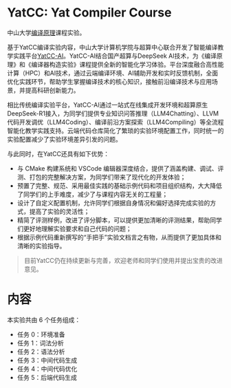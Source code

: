 
# YatCC: Yat Compiler Course

中山大学[编译原理](https://yatcc-ai.com/teach/s2025.html)课程实验。

基于YatCC编译实验内容，中山大学计算机学院与超算中心联合开发了智能编译教学实践平台[YatCC-AI](https://yatcc-ai.com)。YatCC-AI结合国产超算与DeepSeek AI技术，为《编译原理》和《编译器构造实验》课程提供全新的智能化学习体验。平台深度融合高性能计算（HPC）和AI技术，通过云端编译环境、AI辅助开发和实时反馈机制，全面优化实践环节，帮助学生掌握编译技术的核心知识，接触前沿编译技术与应用场景，并提高科研创新能力。

相比传统编译实验平台，YatCC-AI通过一站式在线集成开发环境和超算原生DeepSeek-R1接入，为同学们提供专业知识问答推理（LLM4Chatting）、LLVM代码开发调优（LLM4Coding）、编译前沿方案探索（LLM4Compiling）等全流程智能化教学实践支持。云端代码仓库简化了繁琐的实验环境配置工作，同时统一的实验配置减少了实验环境差异引发的问题。

与此同时，在YatCC还具有如下优势：

- 与 CMake 构建系统和 VSCode 编辑器深度结合，提供了涵盖构建、调试、评测、打包的完整解决方案，为同学们带来了现代化的开发体验；
- 预置了完整、规范、采用最佳实践的基础示例代码和项目组织结构，大大降低了同学们的上手难度，减少了与课程内容无关的工程量；
- 设计了自定义配置机制，允许同学们根据自身情况和偏好选择完成实验的方式，提高了实验的灵活性；
- 精简了评测样例，改进了评分脚本，可以提供更加清晰的评测结果，帮助同学们更好地理解实验要求和自己代码的问题；
- 根据示例代码重新撰写的“手把手”实验文档言之有物，从而提供了更加具体和清晰的实验指导。

> 目前YatCC仍在持续更新与完善，欢迎老师和同学们使用并提出宝贵的改进意见。

# 内容

本实验共由 6 个任务组成：

- 任务 0：环境准备
- 任务 1：词法分析
- 任务 2：语法分析
- 任务 3：中间代码生成
- 任务 4：中间代码优化
- 任务 5：后端代码生成
